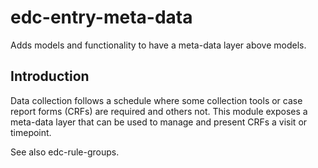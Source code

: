 # edc-entry-meta-data

Adds models and functionality to have a meta-data layer above models.

Introduction
------------
Data collection follows a schedule where some collection tools or case report forms (CRFs) are required and others not. This module exposes a meta-data layer that can be used to manage and present CRFs a visit or timepoint. 

See also edc-rule-groups.
